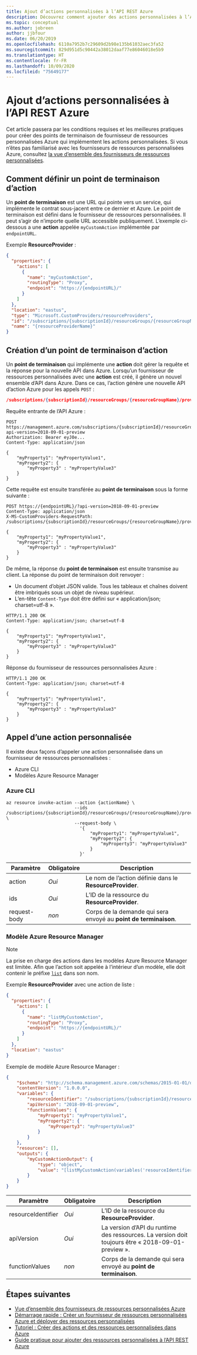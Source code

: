 ```yaml
---
title: Ajout d’actions personnalisées à l’API REST Azure
description: Découvrez comment ajouter des actions personnalisées à l’API REST Azure. Cet article vous expliquera les conditions requises et les meilleures pratiques pour les points de terminaison qui souhaitent implémenter des actions personnalisées.
ms.topic: conceptual
ms.author: jobreen
author: jjbfour
ms.date: 06/20/2019
ms.openlocfilehash: 6110a7952b7c29609d2b98e135b61032aec3fa52
ms.sourcegitcommit: 829d951d5c90442a38012daaf77e86046018e5b9
ms.translationtype: HT
ms.contentlocale: fr-FR
ms.lasthandoff: 10/09/2020
ms.locfileid: "75649177"
---
```

# <a name="adding-custom-actions-to-azure-rest-api"></a>Ajout d’actions personnalisées à l’API REST Azure

Cet article passera par les conditions requises et les meilleures pratiques pour créer des points de terminaison de fournisseur de ressources personnalisées Azure qui implémentent les actions personnalisées. Si vous n’êtes pas familiarisé avec les fournisseurs de ressources personnalisées Azure, consultez [la vue d’ensemble des fournisseurs de ressources personnalisées](overview.md).

## <a name="how-to-define-an-action-endpoint"></a>Comment définir un point de terminaison d’action

Un **point de terminaison** est une URL qui pointe vers un service, qui implémente le contrat sous-jacent entre ce dernier et Azure. Le point de terminaison est défini dans le fournisseur de ressources personnalisées. Il peut s’agir de n’importe quelle URL accessible publiquement. L’exemple ci-dessous a une **action** appelée `myCustomAction` implémentée par `endpointURL`.

Exemple **ResourceProvider** :

```JSON
{
  "properties": {
    "actions": [
      {
        "name": "myCustomAction",
        "routingType": "Proxy",
        "endpoint": "https://{endpointURL}/"
      }
    ]
  },
  "location": "eastus",
  "type": "Microsoft.CustomProviders/resourceProviders",
  "id": "/subscriptions/{subscriptionId}/resourceGroups/{resourceGroupName}/providers/Microsoft.CustomProviders/resourceProviders/{resourceProviderName}",
  "name": "{resourceProviderName}"
}
```

## <a name="building-an-action-endpoint"></a>Création d’un point de terminaison d’action

Un **point de terminaison** qui implémente une **action** doit gérer la requête et la réponse pour la nouvelle API dans Azure. Lorsqu’un fournisseur de ressources personnalisées avec une **action** est créé, il génère un nouvel ensemble d’API dans Azure. Dans ce cas, l’action génère une nouvelle API d’action Azure pour les appels `POST` :

``` JSON
/subscriptions/{subscriptionId}/resourceGroups/{resourceGroupName}/providers/Microsoft.CustomProviders/resourceProviders/{resourceProviderName}/myCustomAction
```

Requête entrante de l’API Azure :

``` HTTP
POST https://management.azure.com/subscriptions/{subscriptionId}/resourceGroups/{resourceGroupName}/providers/Microsoft.CustomProviders/resourceProviders/{resourceProviderName}/myCustomAction?api-version=2018-09-01-preview
Authorization: Bearer eyJ0e...
Content-Type: application/json

{
    "myProperty1": "myPropertyValue1",
    "myProperty2": {
        "myProperty3" : "myPropertyValue3"
    }
}
```

Cette requête est ensuite transférée au **point de terminaison** sous la forme suivante :

``` HTTP
POST https://{endpointURL}/?api-version=2018-09-01-preview
Content-Type: application/json
X-MS-CustomProviders-RequestPath: /subscriptions/{subscriptionId}/resourceGroups/{resourceGroupName}/providers/Microsoft.CustomProviders/resourceProviders/{resourceProviderName}/myCustomAction

{
    "myProperty1": "myPropertyValue1",
    "myProperty2": {
        "myProperty3" : "myPropertyValue3"
    }
}
```

De même, la réponse du **point de terminaison** est ensuite transmise au client. La réponse du point de terminaison doit renvoyer :

- Un document d’objet JSON valide. Tous les tableaux et chaînes doivent être imbriqués sous un objet de niveau supérieur.
- L’en-tête `Content-Type` doit être défini sur « application/json; charset=utf-8 ».

``` HTTP
HTTP/1.1 200 OK
Content-Type: application/json; charset=utf-8

{
    "myProperty1": "myPropertyValue1",
    "myProperty2": {
        "myProperty3" : "myPropertyValue3"
    }
}
```

Réponse du fournisseur de ressources personnalisées Azure :

``` HTTP
HTTP/1.1 200 OK
Content-Type: application/json; charset=utf-8

{
    "myProperty1": "myPropertyValue1",
    "myProperty2": {
        "myProperty3" : "myPropertyValue3"
    }
}
```

## <a name="calling-a-custom-action"></a>Appel d’une action personnalisée

Il existe deux façons d’appeler une action personnalisée dans un fournisseur de ressources personnalisées :

- Azure CLI
- Modèles Azure Resource Manager

### <a name="azure-cli"></a>Azure CLI

```azurecli-interactive
az resource invoke-action --action {actionName} \
                          --ids /subscriptions/{subscriptionId}/resourceGroups/{resourceGroupName}/providers/Microsoft.CustomProviders/resourceProviders/{resourceProviderName} \
                          --request-body \
                            '{
                                "myProperty1": "myPropertyValue1",
                                "myProperty2": {
                                    "myProperty3": "myPropertyValue3"
                                }
                            }'
```

Paramètre | Obligatoire | Description
---|---|---
action | *Oui* | Le nom de l’action définie dans le **ResourceProvider**.
ids | *Oui* | L’ID de la ressource du **ResourceProvider**.
request-body | *non* | Corps de la demande qui sera envoyé au **point de terminaison**.

### <a name="azure-resource-manager-template"></a>Modèle Azure Resource Manager

> [!NOTE]
> La prise en charge des actions dans les modèles Azure Resource Manager est limitée. Afin que l’action soit appelée à l’intérieur d’un modèle, elle doit contenir le préfixe [`list`](../templates/template-functions-resource.md#list) dans son nom.

Exemple **ResourceProvider** avec une action de liste :

```JSON
{
  "properties": {
    "actions": [
      {
        "name": "listMyCustomAction",
        "routingType": "Proxy",
        "endpoint": "https://{endpointURL}/"
      }
    ]
  },
  "location": "eastus"
}
```

Exemple de modèle Azure Resource Manager :

``` JSON
{
    "$schema": "http://schema.management.azure.com/schemas/2015-01-01/deploymentTemplate.json#",
    "contentVersion": "1.0.0.0",
    "variables": {
        "resourceIdentifier": "/subscriptions/{subscriptionId}/resourceGroups/{resourceGroupName}/providers/Microsoft.CustomProviders/resourceProviders/{resourceProviderName}",
        "apiVersion": "2018-09-01-preview",
        "functionValues": {
            "myProperty1": "myPropertyValue1",
            "myProperty2": {
                "myProperty3": "myPropertyValue3"
            }
        }
    },
    "resources": [],
    "outputs": {
        "myCustomActionOutput": {
            "type": "object",
            "value": "[listMyCustomAction(variables('resourceIdentifier'), variables('apiVersion'), variables('functionValues'))]"
        }
    }
}
```

Paramètre | Obligatoire | Description
---|---|---
resourceIdentifier | *Oui* | L’ID de la ressource du **ResourceProvider**.
apiVersion | *Oui* | La version d’API du runtime des ressources. La version doit toujours être « 2018-09-01-preview ».
functionValues | *non* | Corps de la demande qui sera envoyé au **point de terminaison**.

## <a name="next-steps"></a>Étapes suivantes

- [Vue d’ensemble des fournisseurs de ressources personnalisées Azure](overview.md)
- [Démarrage rapide : Créer un fournisseur de ressources personnalisées Azure et déployer des ressources personnalisées](./create-custom-provider.md)
- [Tutoriel : Créer des actions et des ressources personnalisées dans Azure](./tutorial-get-started-with-custom-providers.md)
- [Guide pratique pour ajouter des ressources personnalisées à l’API REST Azure](./custom-providers-resources-endpoint-how-to.md)

